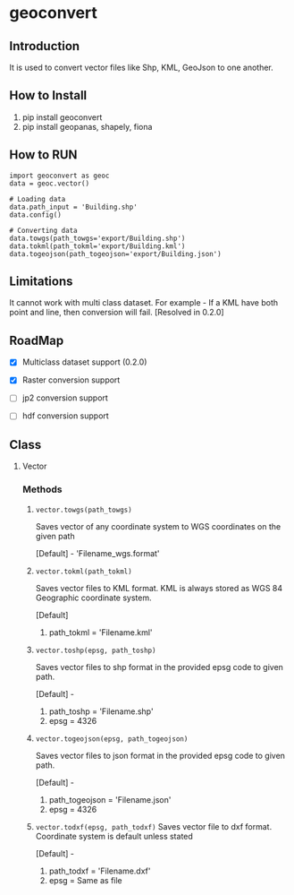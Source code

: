 # geoconvert
## Introduction
It is used to convert vector files like Shp, KML, GeoJson to one another.

## How to Install
1. pip install geoconvert
2. pip install geopanas, shapely, fiona

## How to RUN
```
import geoconvert as geoc
data = geoc.vector()

# Loading data
data.path_input = 'Building.shp'
data.config()

# Converting data
data.towgs(path_towgs='export/Building.shp')
data.tokml(path_tokml='export/Building.kml')
data.togeojson(path_togeojson='export/Building.json')

```
## Limitations
It cannot work with multi class dataset. For example - If a KML have both point and line, then conversion will fail.
[Resolved in 0.2.0]

## RoadMap
- [x] Multiclass dataset support (0.2.0)
- [x] Raster conversion support
- [ ] jp2 conversion support
- [ ] hdf conversion support


## Class
1. Vector

    ### Methods
    1. ```vector.towgs(path_towgs)```
    
        Saves vector of any coordinate system to WGS coordinates on the given path
        
        [Default] - 'Filename_wgs.format'

    2. ```vector.tokml(path_tokml)```

        Saves vector files to KML format. KML is always stored as WGS 84 Geographic coordinate system.
        
        [Default] 
        1. path_tokml = 'Filename.kml'

    3. ```vector.toshp(epsg, path_toshp)```


        Saves vector files to shp format in the provided epsg code to given path.
        
        [Default] - 
        1. path_toshp = 'Filename.shp'
        2. epsg = 4326

    4. ```vector.togeojson(epsg, path_togeojson)```

        Saves vector files to json format in the provided epsg code to given path.
        
        [Default] - 
        1. path_togeojson = 'Filename.json'
        2. epsg = 4326

    5. ```vector.todxf(epsg, path_todxf)```
        Saves vector file to dxf format. Coordinate system is default unless stated
        
        [Default] -
        1. path_todxf = 'Filename.dxf'
        2. epsg = Same as file
